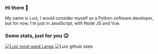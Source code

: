 ### Hi there 👋
My name is Luiz, I would consider myself as a Python software developer, but for now, I'm just in JavaScript, with Node JS and Vue.

### Some stats, just for you 😉
[![Luiz most used Langs](https://github-readme-stats.vercel.app/api/top-langs/?username=iLuiizUHD&layout=compact)](https://github.com/iLuiizUHD) ![Luiz github stats](https://github-readme-stats.vercel.app/api?username=iLuiizUHD&show_icons=true&theme=dark)

<!--
**iLuiizUHD/iLuiizUHD** is a ✨ _special_ ✨ repository because its `README.md` (this file) appears on your GitHub profile.

Here are some ideas to get you started:

- 🔭 I’m currently working on ...
- 🌱 I’m currently learning ...
- 👯 I’m looking to collaborate on ...
- 🤔 I’m looking for help with ...
- 💬 Ask me about ...
- 📫 How to reach me: ...
- 😄 Pronouns: ...
- ⚡ Fun fact: ...
-->
